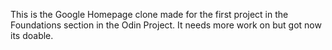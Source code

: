 This is the Google Homepage clone made for the first project in the Foundations section 
in the Odin Project. 
It needs more work on but got now its doable.
